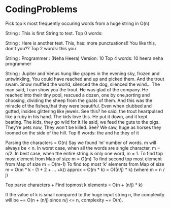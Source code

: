CodingProblems
==============

Pick top k most frequently occuring words from a huge string in O(n)


String : This is first String to test.
 Top 0 words:

String : Here is another test. This, has: more punctuations!! You like this, don't you??
 Top 2 words:
  this
  you

String : Programmer : (Neha Heera) Version: 10
 Top 4 words:
  10
  heera
  neha
  programmer

String : Jupiter and Venus hung like grapes in the evening sky, frozen and untwinkling, You could have reached and up and picked them. And the trout swam. Snow muffled the world, silenced the dog, silenced the wind... The man said, I can show you the trout. He was glad of the company. He reached into their tiny pool, rescued a dozen, one by one,sorting and choosing, dividing the sheep from the goats of them. And this was the miracle of the fishes,that they were beautiful. Even when clubbed and gutted, insides glittering like jewels. See this? he said, the trout heartpulsed like a ruby in his hand. The kids love this.  He put it down, and it kept beating. The kids, they go wild for it.He said, we feed the guts to the pigs. They're pets now, They won't be killed. See? We saw, huge as horses they loomed on the side of the hill.
 Top 6 words:
  the
  and
  he
  they
  of
  it



Parsing the characters = O(n) 
Say we found ‘m’ number of words. m will always be < n. In worst case, when all the words are single character, m = n/2. In best case, when the entire string is only one word, m = 1.
To find top most element from Map of size m = O(m)
To find second top most element from Map of size m = O(m-1)
To find top most ‘k’ elements from Map of size m 
= O(m * k - (1 + 2 + … +k)) 
approx = O(m * k)
= O((n/j) * k) (where m = n / j)

Top parse characters + Find topmost k elements =
O(n + (n/j) * k)

If the value of k is small compared to the huge input string n, the complexity will be ~= O(n + (n/j)
since n/j <= n, complexity ~= O(n).
